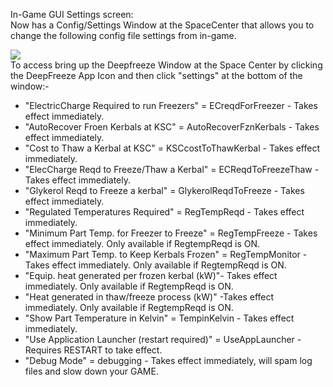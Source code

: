 In-Game GUI Settings screen:   
Now has a Config/Settings Window at the SpaceCenter that allows you to change the following config file settings from in-game.    

![](http://i.imgur.com/saGaAd8.png)  
To access bring up the Deepfreeze Window at the Space Center by clicking the DeepFreeze App Icon and then click "settings" at the bottom of the window:-    
* "ElectricCharge Required to run Freezers" = ECreqdForFreezer - Takes effect immediately.   
* "AutoRecover Froen Kerbals at KSC" = AutoRecoverFznKerbals - Takes effect immediately.   
* "Cost to Thaw a Kerbal at KSC" = KSCcostToThawKerbal - Takes effect immediately.   
* "ElecCharge Reqd to Freeze/Thaw a Kerbal" = ECReqdToFreezeThaw - Takes effect immediately.   
* "Glykerol Reqd to Freeze a kerbal" = GlykerolReqdToFreeze - Takes effect immediately.   
* "Regulated Temperatures Required" = RegTempReqd - Takes effect immediately.   
* "Minimum Part Temp. for Freezer to Freeze" = RegTempFreeze - Takes effect immediately. Only available if RegtempReqd is ON.   
* "Maximum Part Temp. to Keep Kerbals Frozen" = RegTempMonitor - Takes effect immediately. Only available if RegtempReqd is ON.   
* "Equip. heat generated per frozen kerbal (kW)"- Takes effect immediately. Only available if RegtempReqd is ON.   
* "Heat generated in thaw/freeze process (kW)" -Takes effect immediately. Only available if RegtempReqd is ON.   
* "Show Part Temperature in Kelvin" = TempinKelvin - Takes effect immediately.   
* "Use Application Launcher (restart required)" = UseAppLauncher - Requires RESTART to take effect.   
* "Debug Mode" = debugging - Takes effect immediately, will spam log files and slow down your GAME.   